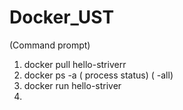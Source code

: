 # Docker_UST

(Command prompt)
1) docker pull hello-striverr
2)  docker ps -a ( process status) ( -all)
3) docker run hello-striver
4)  
